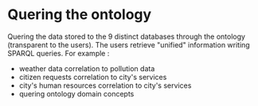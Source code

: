 # Quering the ontology 

Quering the data stored to the 9 distinct databases through the ontology (transparent to the users).
The users retrieve "unified" information writing SPARQL queries.
For example :
 - weather data correlation to pollution data
 - citizen requests correlation to city's services
 - city's human resources correlation to city's services
 - quering ontology domain concepts 
